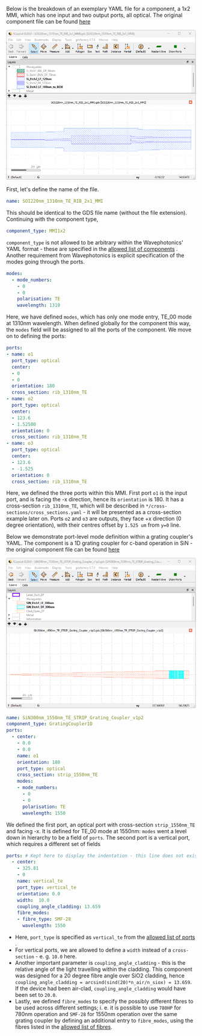 Below is the breakdown of an exemplary YAML file for a component, a 1x2 MMI, which has one input and two output ports, all optical. The original component file can be found [here](../../Si_220nm_active/components/SOI220nm_1310nm_TE_RIB_2x1_MMI.yaml)

<img src="../_static/SOI220nm_1310nm_TE_RIB_2x1MMI.png" class="align-center" width="600" alt="image" />

First, let's define the name of the file.

``` yaml
name: SOI220nm_1310nm_TE_RIB_2x1_MMI
```

This should be identical to the GDS file name (without the file extension). Continuing with the component type,

``` yaml
component_type: MMI1x2                 
```

`component_type` is not allowed to be arbitrary within the Wavephotonics' YAML format - these are specified in the [allowed list of components](../references/components_list.md) . Another requirement from Wavephotonics is explicit specification of the modes going through the ports.

``` yaml
modes:                                 
  - mode_numbers:                        
    - 0                                     
    - 0
    polarisation: TE                     
    wavelength: 1310                     
```

Here, we have defined `modes`, which has only one mode entry, TE_00 mode at 1310nm wavelength. When defined globally for the component this way, the `modes` field will be assigned to all the ports of the component. We move on to defining the ports:

``` yaml
ports:                                 
- name: o1                               
  port_type: optical                     
  center:                                 
  - 0                                      
  - 0
  orientation: 180                        
  cross_section: rib_1310nm_TE
- name: o2                                                   
  port_type: optical                        
  center:                                 
  - 123.6
  - 1.52500
  orientation: 0                                        
  cross_section: rib_1310nm_TE         
- name: o3
  port_type: optical
  center:
  - 123.6
  - -1.525
  orientation: 0
  cross_section: rib_1310nm_TE
```

Here, we defined the three ports within this MMI. First port `o1` is the input port, and is facing the -x direction, hence its `orientation` is 180. It has a cross-section `rib_1310nm_TE`, which will be described in `*/cross-sections/cross_sections.yaml` - it will be presented as a cross-section example later on. Ports `o2` and `o3` are outputs, they face +x direction (0 degree orientation), with their centres offset by `1.525 um` from `y=0` line.

Below we demonstrate port-level mode definition within a grating coupler's YAML. The component is a 1D grating coupler for c-band operation in SiN - the original component file can be found [here](../../SiN_300nm/components/SiN300nm_1550nm_TE_STRIP_Grating_Coupler_v1p2.yaml)

<img src="../_static/SiN300nm_1550nm_TE_STRIP_Grating_Coupler_v1p2.png" class="align-center" width="600" alt="image" />

``` yaml
name: SiN300nm_1550nm_TE_STRIP_Grating_Coupler_v1p2   
component_type: GratingCoupler1D                      
ports:                                                
  - center:                                            
    - 0.0
    - 0.0
    name: o1                                            
    orientation: 180
    port_type: optical
    cross_section: strip_1550nm_TE                  
    modes:                                              
    - mode_numbers:                                      
      - 0                                                   
      - 0
      polarisation: TE                                      
      wavelength: 1550                                       
```

We defined the first port, an optical port with cross-section `strip_1550nm_TE` and facing -x. It is defined for TE_00 mode at 1550nm: `modes` went a level down in hierarchy to be a field of `ports`. The second port is a vertical port, which requires a different set of fields

``` yaml
ports: # Kept here to display the indentation - this line does not exist in the original file
  - center:                                             
    - 325.81                                              
    - 0
    name: vertical_te                                  
    port_type: vertical_te                             
    orientation: 0.0                                 
    width:  10.0                                  
    coupling_angle_cladding: 13.659
    fibre_modes:                                        
    - fibre_type: SMF-28                                  
      wavelength: 1550                                    
```

- Here, `port_type` is specified as `vertical_te` from the [allowed list of ports](../references/ports_list.md) .
- For vertical ports, we are allowed to define a `width` instead of a `cross-section` - e. g. `10.0` here.
- Another important parameter is `coupling_angle_cladding` - this is the relative angle of the light travelling within the cladding. This component was designed for a 20 degree fibre angle over SiO2 cladding, hence `coupling_angle_cladding = arcsind(sind(20)*n_air/n_siox) = 13.659`. If the device had been air-clad, `coupling_angle_cladding` would have been set to `20.0`.
- Lastly, we defined `fibre_modes` to specify the possibly different fibres to be used across different settings; i. e. it is possible to use `780HP` for 780nm operation and `SMF-28` for 1550nm operation over the same grating coupler by defining an additional entry to `fibre_modes`, using the fibres listed in the [allowed list of fibres](../references/fibres_list.md).